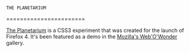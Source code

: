     THE PLANETARIUM
=======================

[The Planetarium][demo_url] is a CSS3 experiment that was created for the launch of Firefox 4. It's been featured as a demo in the [Mozilla's Web'O'Wonder][wow_url] gallery.

[wow_url]: http://demos.mozilla.org
[demo_url]: http://mozillademos.org/demos/planetarium/demo.html